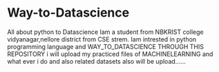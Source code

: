 # Way-to-Datascience
All about python to Datascience
Iam a student from NBKRIST college vidyanagar,nellore district from CSE strem.
Iam intrested in python programming language and WAY_TO_DATASCIENCE
THROUGH THIS REPOSITORY i will upload my practiced files of MACHINELEARNING and what ever i do and also related datasets also will be upload......
